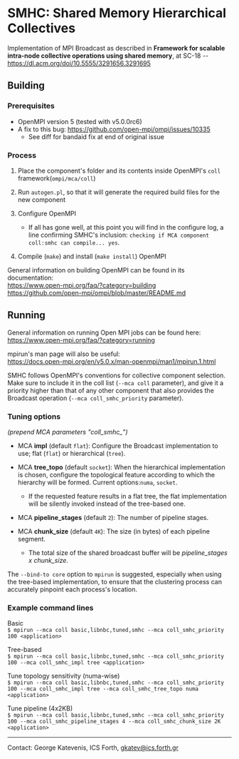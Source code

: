 # SMHC: Shared Memory Hierarchical Collectives

Implementation of MPI Broadcast as described in **Framework for scalable intra-node collective 
operations using shared memory**, at SC-18 -- https://dl.acm.org/doi/10.5555/3291656.3291695


## Building

### Prerequisites

- OpenMPI version 5 (tested with v5.0.0rc6)
- A fix to this bug: https://github.com/open-mpi/ompi/issues/10335
	- See diff for bandaid fix at end of original issue

### Process

1. Place the component's folder and its contents inside OpenMPI's `coll` framework(`ompi/mca/coll`)

2. Run `autogen.pl`, so that it will generate the required build files for the new component

3. Configure OpenMPI
	- If all has gone well, at this point you will find in the configure log, a line confirming
	SMHC's inclusion: `checking if MCA component coll:smhc can compile... yes`.
	
4. Compile (`make`) and install (`make install`) OpenMPI

General information on building OpenMPI can be found in its documentation:  
https://www.open-mpi.org/faq/?category=building  
https://github.com/open-mpi/ompi/blob/master/README.md

## Running

General information on running Open MPI jobs can be found here:  
https://www.open-mpi.org/faq/?category=running

mpirun's man page will also be useful:  
https://docs.open-mpi.org/en/v5.0.x/man-openmpi/man1/mpirun.1.html

SMHC follows OpenMPI's conventions for collective component selection. Make sure to include it in
the coll list (`--mca coll` parameter), and give it a priority higher than that of any other
component that also provides the Broadcast operation (`--mca coll_smhc_priority` parameter).

### Tuning options

*(prepend MCA parameters "coll_smhc_")*

- MCA **impl** (default `flat`): Configure the Broadcast implementation to use; flat (`flat`) or
hierarchical (`tree`).

- MCA **tree_topo** (default `socket`): When the hierarchical implementation is chosen, configure
the topological feature according to which the hierarchy will be formed. Current options:`numa`, 
`socket`.
	
	- If the requested feature results in a flat tree, the flat implementation will be silently
	invoked instead of the tree-based one.

- MCA **pipeline_stages** (default `2`): The number of pipeline stages.

- MCA **chunk_size** (default `4K`): The size (in bytes) of each pipeline segment.
	
	- The total size of the shared broadcast buffer will be *pipeline_stages x chunk_size*.

The `--bind-to core` option to `mpirun` is suggested, especially when using the tree-based
implementation, to ensure that the clustering process can accurately pinpoint each process's 
location.

### Example command lines

Basic  
`$ mpirun --mca coll basic,libnbc,tuned,smhc --mca coll_smhc_priority 100 <application>`

Tree-based  
`$ mpirun --mca coll basic,libnbc,tuned,smhc --mca coll_smhc_priority 100 --mca coll_smhc_impl tree <application>`

Tune topology sensitivity (numa-wise)  
`$ mpirun --mca coll basic,libnbc,tuned,smhc --mca coll_smhc_priority 100 --mca coll_smhc_impl tree --mca coll_smhc_tree_topo numa <application>`

Tune pipeline (4x2KB)  
`$ mpirun --mca coll basic,libnbc,tuned,smhc --mca coll_smhc_priority 100 --mca coll_smhc_pipeline_stages 4 --mca coll_smhc_chunk_size 2K <application>`

---
Contact: George Katevenis, ICS Forth, gkatev@ics.forth.gr

